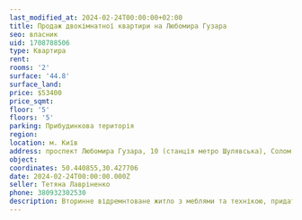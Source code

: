 ```yaml
---
last_modified_at: 2024-02-24T00:00:00+02:00
title: Продаж двокімнатної квартири на Любомира Гузара
seo: власник
uid: 1708788506
type: Квартира
rent:
rooms: '2'
surface: '44.8'
surface_land:
price: $53400
price_sqmt:
floor: '5'
floors: '5'
parking: Прибудинкова територія
region:
location: м. Київ
address: проспект Любомира Гузара, 10 (станція метро Шулявська), Солом'янський район
object:
coordinates: 50.440855,30.427706
date: 2024-02-24T00:00:00.000Z
seller: Тетяна Лавріненко
phone: 380932302530
description: Вторинне відремнтоване житло з меблями та технікою, придатне і готове для проживання
---
```

